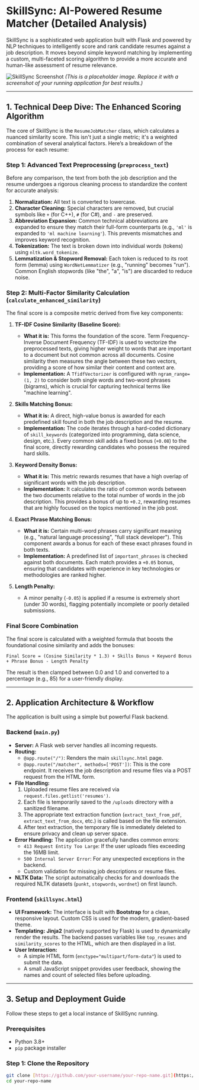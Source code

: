 # SkillSync: AI-Powered Resume Matcher (Detailed Analysis)

SkillSync is a sophisticated web application built with Flask and powered by NLP techniques to intelligently score and rank candidate resumes against a job description. It moves beyond simple keyword matching by implementing a custom, multi-faceted scoring algorithm to provide a more accurate and human-like assessment of resume relevance.

![SkillSync Screenshot](https://user-images.githubusercontent.com/39327825/213904085-3b772c65-859a-4122-8d76-e575e92c63d5.png)
*(This is a placeholder image. Replace it with a screenshot of your running application for best results.)*

---

## 1. Technical Deep Dive: The Enhanced Scoring Algorithm

The core of SkillSync is the `ResumeJobMatcher` class, which calculates a nuanced similarity score. This isn't just a single metric; it's a weighted combination of several analytical factors. Here’s a breakdown of the process for each resume:

### Step 1: Advanced Text Preprocessing (`preprocess_text`)

Before any comparison, the text from both the job description and the resume undergoes a rigorous cleaning process to standardize the content for accurate analysis:

1.  **Normalization:** All text is converted to lowercase.
2.  **Character Cleaning:** Special characters are removed, but crucial symbols like `+` (for C++), `#` (for C#), and `-` are preserved.
3.  **Abbreviation Expansion:** Common technical abbreviations are expanded to ensure they match their full-form counterparts (e.g., `'ml'` is expanded to `'ml machine learning'`). This prevents mismatches and improves keyword recognition.
4.  **Tokenization:** The text is broken down into individual words (tokens) using `nltk.word_tokenize`.
5.  **Lemmatization & Stopword Removal:** Each token is reduced to its root form (lemma) using `WordNetLemmatizer` (e.g., "running" becomes "run"). Common English stopwords (like "the", "a", "is") are discarded to reduce noise.

### Step 2: Multi-Factor Similarity Calculation (`calculate_enhanced_similarity`)

The final score is a composite metric derived from five key components:

1.  **TF-IDF Cosine Similarity (Baseline Score):**
    * **What it is:** This forms the foundation of the score. Term Frequency-Inverse Document Frequency (TF-IDF) is used to vectorize the preprocessed texts, giving higher weight to words that are important to a document but not common across all documents. Cosine similarity then measures the angle between these two vectors, providing a score of how similar their content and context are.
    * **Implementation:** A `TfidfVectorizer` is configured with `ngram_range=(1, 2)` to consider both single words and two-word phrases (bigrams), which is crucial for capturing technical terms like "machine learning".

2.  **Skills Matching Bonus:**
    * **What it is:** A direct, high-value bonus is awarded for each predefined skill found in both the job description and the resume.
    * **Implementation:** The code iterates through a hard-coded dictionary of `skill_keywords` (categorized into programming, data science, design, etc.). Every common skill adds a fixed bonus (`+0.08`) to the final score, directly rewarding candidates who possess the required hard skills.

3.  **Keyword Density Bonus:**
    * **What it is:** This metric rewards resumes that have a high overlap of significant words with the job description.
    * **Implementation:** It calculates the ratio of common words between the two documents relative to the total number of words in the job description. This provides a bonus of up to `+0.2`, rewarding resumes that are highly focused on the topics mentioned in the job post.

4.  **Exact Phrase Matching Bonus:**
    * **What it is:** Certain multi-word phrases carry significant meaning (e.g., "natural language processing", "full stack developer"). This component awards a bonus for each of these exact phrases found in both texts.
    * **Implementation:** A predefined list of `important_phrases` is checked against both documents. Each match provides a `+0.05` bonus, ensuring that candidates with experience in key technologies or methodologies are ranked higher.

5.  **Length Penalty:**
    * A minor penalty (`-0.05`) is applied if a resume is extremely short (under 30 words), flagging potentially incomplete or poorly detailed submissions.

### Final Score Combination

The final score is calculated with a weighted formula that boosts the foundational cosine similarity and adds the bonuses:

`Final Score = (Cosine Similarity * 1.3) + Skills Bonus + Keyword Bonus + Phrase Bonus - Length Penalty`

The result is then clamped between 0.0 and 1.0 and converted to a percentage (e.g., 85) for a user-friendly display.

---

## 2. Application Architecture & Workflow

The application is built using a simple but powerful Flask backend.

### Backend (`main.py`)

* **Server:** A Flask web server handles all incoming requests.
* **Routing:**
    * `@app.route("/")`: Renders the main `skillsync.html` page.
    * `@app.route("/matcher", methods=['POST'])`: This is the core endpoint. It receives the job description and resume files via a POST request from the HTML form.
* **File Handling:**
    1.  Uploaded resume files are received via `request.files.getlist('resumes')`.
    2.  Each file is temporarily saved to the `/uploads` directory with a sanitized filename.
    3.  The appropriate text extraction function (`extract_text_from_pdf`, `extract_text_from_docx`, etc.) is called based on the file extension.
    4.  After text extraction, the temporary file is immediately deleted to ensure privacy and clean up server space.
* **Error Handling:** The application gracefully handles common errors:
    * `413 Request Entity Too Large`: If the user uploads files exceeding the 16MB limit.
    * `500 Internal Server Error`: For any unexpected exceptions in the backend.
    * Custom validation for missing job descriptions or resume files.
* **NLTK Data:** The script automatically checks for and downloads the required NLTK datasets (`punkt`, `stopwords`, `wordnet`) on first launch.

### Frontend (`skillsync.html`)

* **UI Framework:** The interface is built with **Bootstrap** for a clean, responsive layout. Custom CSS is used for the modern, gradient-based theme.
* **Templating:** **Jinja2** (natively supported by Flask) is used to dynamically render the results. The backend passes variables like `top_resumes` and `similarity_scores` to the HTML, which are then displayed in a list.
* **User Interaction:**
    * A simple HTML form (`enctype="multipart/form-data"`) is used to submit the data.
    * A small JavaScript snippet provides user feedback, showing the names and count of selected files before uploading.

---

## 3. Setup and Deployment Guide

Follow these steps to get a local instance of SkillSync running.

### Prerequisites

* Python 3.8+
* `pip` package installer

### Step 1: Clone the Repository

```bash
git clone [https://github.com/your-username/your-repo-name.git](https://github.com/your-username/your-repo-name.git)
cd your-repo-name

